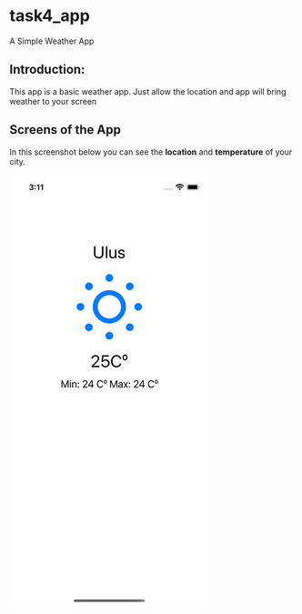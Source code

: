 # task4_app
A Simple Weather App

## Introduction:

This app is a basic weather app. Just allow the location and app will bring weather to your screen

## Screens of the App

  In this screenshot below you can see the **location** and **temperature** of your city. 
  
  
   ![Screen](ScreenShots/weatherScreen.png)

   
